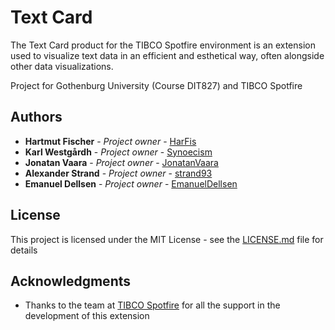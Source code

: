 # Text Card

The Text Card product for the TIBCO Spotfire environment is an extension used to visualize text data in an efficient and esthetical way, often alongside other data visualizations. 

Project for Gothenburg University (Course DIT827) and TIBCO Spotfire

## Authors

-   **Hartmut Fischer** - _Project owner_ - [HarFis](https://github.com/HarFis)
-   **Karl Westgårdh** - _Project owner_ - [Synoecism](https://github.com/Synoecism)
-   **Jonatan Vaara** - _Project owner_ - [JonatanVaara](https://github.com/JonatanVaara)
-   **Alexander Strand** - _Project owner_ - [strand93](https://github.com/strand93)
-   **Emanuel Dellsen** - _Project owner_ - [EmanuelDellsen](https://github.com/EmanuelDellsen)

## License

This project is licensed under the MIT License - see the [LICENSE.md](LICENSE.md) file for details

## Acknowledgments

- Thanks to the team at [TIBCO Spotfire](https://www.tibco.com/products/tibco-spotfire) for all the support in the development of this extension
